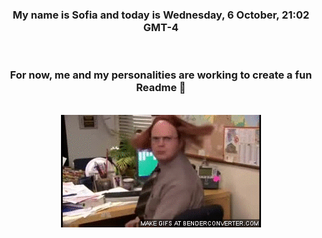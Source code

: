 


<div align="center">
<h3 >My name is Sofia and today is Wednesday, 6 October, 21:02 GMT-4</h3><br>
<h3 >For now, me and my personalities are working to create a fun Readme 👋
</h3><br>
<img src='img/dwight.gif' alt='working...'/>
</div>
